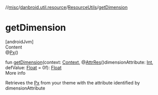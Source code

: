 //[misc](../../index.md)/[danbroid.util.resource](../index.md)/[ResourceUtils](index.md)/[getDimension](get-dimension.md)



# getDimension  
[androidJvm]  
Content  
@[Px](https://developer.android.com/reference/kotlin/androidx/annotation/Px.html)()  
  
fun [getDimension](get-dimension.md)(context: [Context](https://developer.android.com/reference/kotlin/android/content/Context.html), @[AttrRes](https://developer.android.com/reference/kotlin/androidx/annotation/AttrRes.html)()dimensionAttribute: [Int](https://kotlinlang.org/api/latest/jvm/stdlib/kotlin/-int/index.html), defValue: [Float](https://kotlinlang.org/api/latest/jvm/stdlib/kotlin/-float/index.html) = 0f): [Float](https://kotlinlang.org/api/latest/jvm/stdlib/kotlin/-float/index.html)  
More info  


Retrieves the [Px](https://developer.android.com/reference/kotlin/androidx/annotation/Px.html) from your theme with the attribute identified by dimensionAttribute

  



